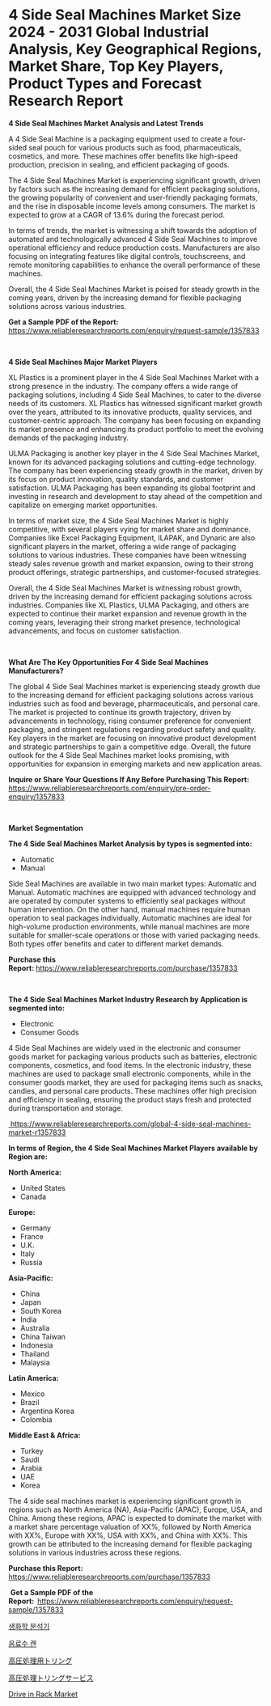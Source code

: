 <p><h1>4 Side Seal Machines Market Size 2024 - 2031 Global Industrial Analysis, Key Geographical Regions, Market Share, Top Key Players, Product Types and Forecast Research Report</h1></p><p><strong>4 Side Seal Machines Market Analysis and Latest Trends</strong></p>
<p><p>A 4 Side Seal Machine is a packaging equipment used to create a four-sided seal pouch for various products such as food, pharmaceuticals, cosmetics, and more. These machines offer benefits like high-speed production, precision in sealing, and efficient packaging of goods.</p><p>The 4 Side Seal Machines Market is experiencing significant growth, driven by factors such as the increasing demand for efficient packaging solutions, the growing popularity of convenient and user-friendly packaging formats, and the rise in disposable income levels among consumers. The market is expected to grow at a CAGR of 13.6% during the forecast period.</p><p>In terms of trends, the market is witnessing a shift towards the adoption of automated and technologically advanced 4 Side Seal Machines to improve operational efficiency and reduce production costs. Manufacturers are also focusing on integrating features like digital controls, touchscreens, and remote monitoring capabilities to enhance the overall performance of these machines.</p><p>Overall, the 4 Side Seal Machines Market is poised for steady growth in the coming years, driven by the increasing demand for flexible packaging solutions across various industries.</p></p>
<p><strong>Get a Sample PDF of the Report:&nbsp;</strong> <a href="https://www.reliableresearchreports.com/enquiry/request-sample/1357833">https://www.reliableresearchreports.com/enquiry/request-sample/1357833</a></p>
<p>&nbsp;</p>
<p><strong>4 Side Seal Machines Major Market Players</strong></p>
<p><p>XL Plastics is a prominent player in the 4 Side Seal Machines Market with a strong presence in the industry. The company offers a wide range of packaging solutions, including 4 Side Seal Machines, to cater to the diverse needs of its customers. XL Plastics has witnessed significant market growth over the years, attributed to its innovative products, quality services, and customer-centric approach. The company has been focusing on expanding its market presence and enhancing its product portfolio to meet the evolving demands of the packaging industry.</p><p>ULMA Packaging is another key player in the 4 Side Seal Machines Market, known for its advanced packaging solutions and cutting-edge technology. The company has been experiencing steady growth in the market, driven by its focus on product innovation, quality standards, and customer satisfaction. ULMA Packaging has been expanding its global footprint and investing in research and development to stay ahead of the competition and capitalize on emerging market opportunities.</p><p>In terms of market size, the 4 Side Seal Machines Market is highly competitive, with several players vying for market share and dominance. Companies like Excel Packaging Equipment, ILAPAK, and Dynaric are also significant players in the market, offering a wide range of packaging solutions to various industries. These companies have been witnessing steady sales revenue growth and market expansion, owing to their strong product offerings, strategic partnerships, and customer-focused strategies.</p><p>Overall, the 4 Side Seal Machines Market is witnessing robust growth, driven by the increasing demand for efficient packaging solutions across industries. Companies like XL Plastics, ULMA Packaging, and others are expected to continue their market expansion and revenue growth in the coming years, leveraging their strong market presence, technological advancements, and focus on customer satisfaction.</p></p>
<p>&nbsp;</p>
<p><strong>What Are The Key Opportunities For 4 Side Seal Machines Manufacturers?</strong></p>
<p><p>The global 4 Side Seal Machines market is experiencing steady growth due to the increasing demand for efficient packaging solutions across various industries such as food and beverage, pharmaceuticals, and personal care. The market is projected to continue its growth trajectory, driven by advancements in technology, rising consumer preference for convenient packaging, and stringent regulations regarding product safety and quality. Key players in the market are focusing on innovative product development and strategic partnerships to gain a competitive edge. Overall, the future outlook for the 4 Side Seal Machines market looks promising, with opportunities for expansion in emerging markets and new application areas.</p></p>
<p><strong>Inquire or Share Your Questions If Any Before Purchasing This Report:</strong> <a href="https://www.reliableresearchreports.com/enquiry/pre-order-enquiry/1357833">https://www.reliableresearchreports.com/enquiry/pre-order-enquiry/1357833</a></p>
<p>&nbsp;</p>
<p><strong>Market Segmentation</strong></p>
<p><strong>The 4 Side Seal Machines Market Analysis by types is segmented into:</strong></p>
<p><ul><li>Automatic</li><li>Manual</li></ul></p>
<p><p>Side Seal Machines are available in two main market types: Automatic and Manual. Automatic machines are equipped with advanced technology and are operated by computer systems to efficiently seal packages without human intervention. On the other hand, manual machines require human operation to seal packages individually. Automatic machines are ideal for high-volume production environments, while manual machines are more suitable for smaller-scale operations or those with varied packaging needs. Both types offer benefits and cater to different market demands.</p></p>
<p><strong>Purchase this Report:&nbsp;</strong><a href="https://www.reliableresearchreports.com/purchase/1357833">https://www.reliableresearchreports.com/purchase/1357833</a></p>
<p>&nbsp;</p>
<p><strong>The 4 Side Seal Machines Market Industry Research by Application is segmented into:</strong></p>
<p><ul><li>Electronic</li><li>Consumer Goods</li></ul></p>
<p><p>4 Side Seal Machines are widely used in the electronic and consumer goods market for packaging various products such as batteries, electronic components, cosmetics, and food items. In the electronic industry, these machines are used to package small electronic components, while in the consumer goods market, they are used for packaging items such as snacks, candies, and personal care products. These machines offer high precision and efficiency in sealing, ensuring the product stays fresh and protected during transportation and storage.</p></p>
<p><a href="https://www.reliableresearchreports.com/global-4-side-seal-machines-market-r1357833">&nbsp;https://www.reliableresearchreports.com/global-4-side-seal-machines-market-r1357833</a></p>
<p><strong>In terms of Region, the 4 Side Seal Machines Market Players available by Region are:</strong></p>
<p>
    <p> <strong> North America: </strong>
        <ul>
            <li>United States</li>
            <li>Canada</li>
        </ul>
        </p> 
    <p> <strong> Europe: </strong>
        <ul>
            <li>Germany</li>
            <li>France</li>
            <li>U.K.</li>
            <li>Italy</li>
            <li>Russia</li>
        </ul>
        </p> 
    <p> <strong> Asia-Pacific: </strong>
        <ul>
            <li>China</li>
            <li>Japan</li>
            <li>South Korea</li>
            <li>India</li>
            <li>Australia</li>
            <li>China Taiwan</li>
            <li>Indonesia</li>
            <li>Thailand</li>
            <li>Malaysia</li>
        </ul>
        </p> 
    <p> <strong> Latin America: </strong>
        <ul>
            <li>Mexico</li>
            <li>Brazil</li>
            <li>Argentina Korea</li>
            <li>Colombia</li>
        </ul>
        </p> 
    <p> <strong> Middle East & Africa: </strong>
        <ul>
            <li>Turkey</li>
            <li>Saudi</li>
            <li>Arabia</li>
            <li>UAE</li>
            <li>Korea</li>
        </ul>
    </p>
    </p>
<p><p>The 4 side seal machines market is experiencing significant growth in regions such as North America (NA), Asia-Pacific (APAC), Europe, USA, and China. Among these regions, APAC is expected to dominate the market with a market share percentage valuation of XX%, followed by North America with XX%, Europe with XX%, USA with XX%, and China with XX%. This growth can be attributed to the increasing demand for flexible packaging solutions in various industries across these regions.</p></p>
<p><strong>Purchase this Report: </strong><a href="https://www.reliableresearchreports.com/purchase/1357833">https://www.reliableresearchreports.com/purchase/1357833</a></p>
<p>&nbsp;<strong>Get a Sample PDF of the Report:&nbsp;&nbsp;</strong><a href="https://www.reliableresearchreports.com/enquiry/request-sample/1357833">https://www.reliableresearchreports.com/enquiry/request-sample/1357833</a></p>
<p><strong></strong></p>
<p><p><a href="https://github.com/Madalyell456456/Market-Research-Report-List-2/blob/main/8554541173915.md">생화학 분석기</a></p><p><a href="https://github.com/vs019sa3m8x/Market-Research-Report-List-2/blob/main/4639890173914.md">음료수 캔</a></p><p><a href="https://github.com/hardee896/Market-Research-Report-List-2/blob/main/5882340161529.md">高圧処理用トリング</a></p><p><a href="https://github.com/Andrewones2023/Market-Research-Report-List-1/blob/main/2207896161530.md">高圧処理トリングサービス</a></p><p><a href="https://github.com/waylose1223/Market-Research-Report-List-1/blob/main/drive-in-rack-market.md">Drive in Rack Market</a></p></p>